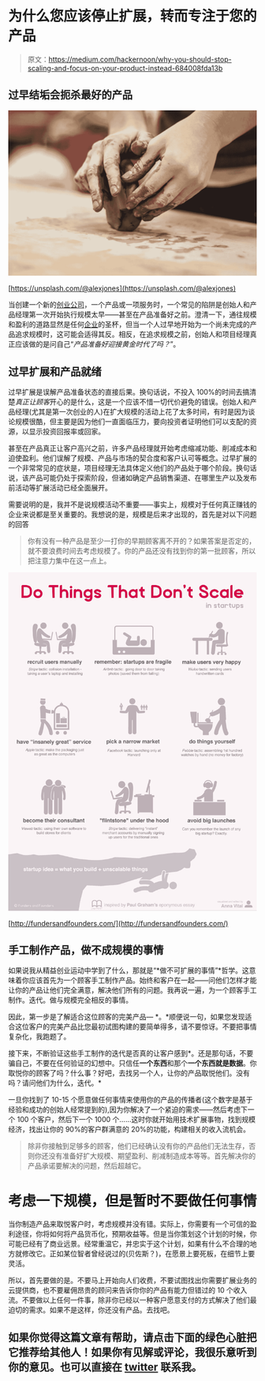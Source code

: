 # 为什么您应该停止扩展，转而专注于您的产品

> 原文：<https://medium.com/hackernoon/why-you-should-stop-scaling-and-focus-on-your-product-instead-684008fda13b>

## 过早结垢会扼杀最好的产品

![](img/b542f3724ccdd4c7e5721b3048b90108.png)

[https://unsplash.com/@alexjones](https://unsplash.com/@alexjones)

当创建一个新的[创业公司](https://hackernoon.com/tagged/startup)，一个产品或一项服务时，一个常见的陷阱是创始人和产品经理第一次开始执行规模太早——甚至在产品准备好之前。澄清一下，通往规模和盈利的道路显然是任何[企业](https://hackernoon.com/tagged/business)的圣杯，但当一个人过早地开始为一个尚未完成的产品追求规模时，这可能会适得其反。相反，在追求规模之前，创始人和项目经理真正应该做的是问自己“*产品准备好迎接黄金时代了吗？*”。

## 过早扩展和产品就绪

过早扩展是误解产品准备状态的直接后果。换句话说，不投入 100%的时间去搞清楚*真正让顾客*开心的是什么，这是一个应该不惜一切代价避免的错误。创始人和产品经理(尤其是第一次创业的人)在扩大规模的活动上花了太多时间，有时是因为谈论规模很酷，但主要是因为他们一直面临压力，要向投资者证明他们可以支配的资源，以显示投资回报率或回家。

甚至在产品真正让客户高兴之前，许多产品经理就开始考虑缩减功能、削减成本和迫使盈利。他们误解了规模、产品与市场的契合度和客户认可等概念。过早扩展的一个非常常见的症状是，项目经理无法具体定义他们的产品处于哪个阶段。换句话说，该产品可能仍处于探索阶段，但诸如确定产品销售渠道、在哪里生产以及发布前活动等扩展活动已经全面展开。

需要说明的是，我并不是说规模活动不重要——事实上，规模对于任何真正赚钱的企业来说都是至关重要的。我想说的是，规模是后来才出现的，首先是对以下问题的回答

> 你有没有一种产品是至少一打你的早期顾客离不开的？如果答案是否定的，就不要浪费时间去考虑规模了。你的产品还没有找到你的第一批顾客，所以把注意力集中在这一点上。

![](img/5eb4d52f287a8c43570e7bfcd7c7dc85.png)

[http://fundersandfounders.com/](http://fundersandfounders.com/)

## 手工制作产品，做不成规模的事情

如果说我从精益创业运动中学到了什么，那就是“*做不可扩展的事情”*哲学。这意味着你应该首先为一个顾客手工制作产品。始终和客户在一起——问他们怎样才能让你的产品让他们完全满意，解决他们所有的问题。我再说一遍，为一个顾客手工制作。迭代。做与规模完全相反的事情。

因此，第一步是了解适合这位顾客的完美产品— *。*顺便说一句，如果您发现适合这位客户的完美产品比您最初试图构建的要简单得多，请不要惊讶。不要把事情复杂化，我跑题了。

接下来，不断验证这些手工制作的迭代是否真的让客户感到*。还是那句话，不要骗自己，不要在任何验证的幻想中。只信任**一个东西**和那个**一个东西就是数据**。你取悦你的顾客了吗？什么事？好吧，去找另一个人，让你的产品取悦他们。没有吗？请问他们为什么，迭代。*

一旦你找到了 10-15 个愿意做任何事情来使用你的产品的传播者(这个数字是基于经验和成功的创始人经常提到的),因为你解决了一个紧迫的需求——然后考虑下一个 100 个客户，然后下一个 1000 个……这时你就开始用技术扩展事物，找到规模经济，找出让你的 90%的客户群满意的 20%的功能，构建相关的收入流机会。

> 除非你接触到足够多的顾客，他们已经确认没有你的产品他们无法生存，否则你还没有准备好扩大规模、期望盈利、削减制造成本等等。首先解决你的产品承诺要解决的问题，然后超越它。

# 考虑一下规模，但是暂时不要做任何事情

当你制造产品来取悦客户时，考虑规模并没有错。实际上，你需要有一个可信的盈利途径，你将如何将产品货币化，预期收益等。但是当你策划这个计划的时候，你可能已经有了商业远景。经常重温它，并忠实于这个计划，如果有什么不合理的地方就修改它。正如某位智者曾经说过的(贝佐斯？)，在愿景上要死板，在细节上要灵活。

所以，首先要做的是。不要马上开始向人们收费，不要试图找出你需要扩展业务的云提供商，也不要雇佣昂贵的顾问来告诉你你的产品有能力但错过的 10 个收入流。不要做以上任何一件事，除非你已经以一种客户愿意支付的方式解决了他们最迫切的需求。如果不是这样，你还没有产品。去找吧。

## 如果你觉得这篇文章有帮助，请点击下面的绿色心脏把它推荐给其他人！如果你有见解或评论，我很乐意听到你的意见。也可以直接在 [twitter](https://twitter.com/ChakrVyuh) 联系我。